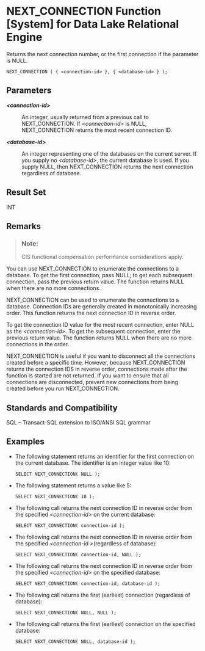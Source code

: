 <!-- loioa567dab684f21015b1ad9ffdb01bb91a -->

# NEXT\_CONNECTION Function \[System\] for Data Lake Relational Engine

Returns the next connection number, or the first connection if the parameter is NULL.



```
NEXT_CONNECTION ( { <connection-id> }, { <database-id> } );
```



<a name="loioa567dab684f21015b1ad9ffdb01bb91a__iq_refbb_789"/>

## Parameters


<dl>
<dt><b>

*<connection-id\>*

</b></dt>
<dd>

An integer, usually returned from a previous call to NEXT\_CONNECTION. If *<connection-id\>* is NULL, NEXT\_CONNECTION returns the most recent connection ID.



</dd><dt><b>

*<database-id\>*

</b></dt>
<dd>

An integer representing one of the databases on the current server. If you supply no *<database-id\>*, the current database is used. If you supply NULL, then NEXT\_CONNECTION returns the next connection regardless of database.



</dd>
</dl>



## Result Set

INT



<a name="loioa567dab684f21015b1ad9ffdb01bb91a__iq_refbb_791"/>

## Remarks

> ### Note:  
> CIS functional compensation performance considerations apply.

You can use NEXT\_CONNECTION to enumerate the connections to a database. To get the first connection, pass NULL; to get each subsequent connection, pass the previous return value. The function returns NULL when there are no more connections.

NEXT\_CONNECTION can be used to enumerate the connections to a database. Connection IDs are generally created in monotonically increasing order. This function returns the next connection ID in reverse order.

To get the connection ID value for the most recent connection, enter NULL as the *<connection-id\>*. To get the subsequent connection, enter the previous return value. The function returns NULL when there are no more connections in the order.

NEXT\_CONNECTION is useful if you want to disconnect all the connections created before a specific time. However, because NEXT\_CONNECTION returns the connection IDS in reverse order, connections made after the function is started are not returned. If you want to ensure that all connections are disconnected, prevent new connections from being created before you run NEXT\_CONNECTION.



<a name="loioa567dab684f21015b1ad9ffdb01bb91a__iq_refbb_792"/>

## Standards and Compatibility

SQL – Transact-SQL extension to ISO/ANSI SQL grammar



<a name="loioa567dab684f21015b1ad9ffdb01bb91a__iq_refbb_793"/>

## Examples

-   The following statement returns an identifier for the first connection on the current database. The identifier is an integer value like 10:

    ```
    SELECT NEXT_CONNECTION( NULL );
    ```

-   The following statement returns a value like 5:

    ```
    SELECT NEXT_CONNECTION( 10 );
    ```

-   The following call returns the next connection ID in reverse order from the specified *<connection-id\>* on the current database:

    ```
    SELECT NEXT_CONNECTION( connection-id );
    ```

-   The following call returns the next connection ID in reverse order from the specified *<connection-id \>*\(regardless of database\):

    ```
    SELECT NEXT_CONNECTION( connection-id, NULL );
    ```

-   The following call returns the next connection ID in reverse order from the specified *<connection-id\>* on the specified database:

    ```
    SELECT NEXT_CONNECTION( connection-id, database-id );
    ```

-   The following call returns the first \(earliest\) connection \(regardless of database\):

    ```
    SELECT NEXT_CONNECTION( NULL, NULL );
    ```

-   The following call returns the first \(earliest\) connection on the specified database:

    ```
    SELECT NEXT_CONNECTION( NULL, database-id );
    ```



